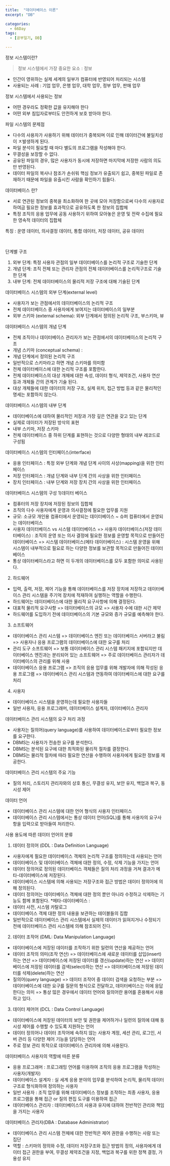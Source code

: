 ```yaml
---
title:  "데이터베이스 이론"
excerpt: "DB"

categories:
  - 66Day
tags:
  - [공부일기, DB]

---
```


정보 시스템이란?
> 정보 시스템에서 가장 중요한 요소 : 정보
 - 인간이 영위하는 실제 세계의 일부가 컴퓨터에 반영되어 처리되는 시스템
 - 사용되는 사례 : 기업 업무, 은행 업무, 대학 업무, 정부 업무, 판매 업무



 

정보 시스템에서 사용되는 정보
 - 어떤 경우라도 정확한 값을 유지해야 한다
 - 어떤 외부 침입자로부터도 안전하게 보호 받아야 한다.

 

 

파일 시스템의 문제점
 - 다수의 사용자가 사용하기 위해 데이터가 중복되며 이로 인해 데이터간에 불일치성이 ㅈ발생하게 된다.
 - 파일 분석이 필요할 때 마다 별도의 프로그램을 작성해야 한다.
 - 무결성을 보장할 수 없다.
 - 공유된 파일의 경우, 많은 사용자가 동시에 저장하면 마지막에 저장한 사람의 의도만 반영된다.
 - 데이터 파일의 복사나 참조가 손쉬워 핵심 정보가 유출되기 쉽고, 중복된 파일로 존재하기 때문에 파일을 유츌시킨 사람을 확인하기 힘들다.

 

데이터베이스 란?
 - 서로 연관된 정보의 중복을 최소화하여 한 곳에 모아 저장함으로써 다수의 사용자로 하여금 필요한 정보를 효과적으로 공유하도록 한 정보의 집합체
 - 특정 조직의 응용 업무에 공동 사용하기 위하여 모아놓은 운영 및 전략 수집에 필요한 영속적 데이터의 집합체

특징 : 운영 데이터, 의사결정 데이터, 통합 데이터, 저장 데이터, 공유 데이터  



​    


단계별 구조
 1. 외부 단계: 특정 사용자 관점의 일부 데이터베이스를 논리적 구조로 기술한 단계
 2. 개념 단계: 조직 전체 또는 관리자 관점의 전체 데이터베이스를 논리적구조로 기술한 단계
 3. 내부 단계: 전체 데이터베이스의 물리적 저장 구조에 대해 기술된 단계

 

데이터베이스 시스템의 외부 단계(external level)
 - 사용자가 보는 관점에서의 데이터베이스의 논리적 구조
 - 전체 데이터베이스 중 사용자에게 보여지는 데이터베이스의 일부분
 - 외부 스키마 (external schema): 외부 단계에서 정의된 논리적 구조, 부스키마, 뷰

 

데이터베이스 시스템의 개념 단계
 - 전체 조직이나 데이터베이스 관리자가 보는 관점에서의 데이터베이스의 논리적 구조
 - 개념 스키마 (conceptual schema) :
  - 개념 단계에서 정의된 논리적 구조
  - 일반적으로 스키마라고 하면 개념 스키마를 의미함
  - 전체 데이터베이스에 대한 논리적 구조를 포함한다.
  - 전체 데이터베이스의 대상 개체에 대한 속성, 데이터 형식, 제약조건, 사용자 연산 등과 개체들 간의 관계가 기술 된다.
  - 대상 개체들에 대한 데이터의 저장 구조, 실제 위치, 접근 방법 등과 같은 물리적인 명세는 포함하지 않는다.

 

데이터베이스 시스템의 내부 단계
 - 데이터베이스에 대하여 물리적인 저장과 가장 깊은 연관을 갖고 있는 단계
 - 실제로 데이터가 저장된 방삭의 표현
 - 내부 스키마, 저장 스키마
 - 전체 데이터베이스 중 하위 단계를 표현하는 것으로 다양한 형태의 내부 레코드로 구성됨

 

데이터베이스 시스템의 인터페이스(interface)
 - 응용 인터페이스 : 특정 외부 단계와 개념 단계 사이의 사상(mapping)을 위한 인터페이스
 - 저장 인터페이스 : 개념 단계와 내부 단계 간의 사상을 위한 인터페이스
 - 장치 인터페이스 : 내부 단계와 저장 장치 간의 사상을 위한 인터페이스

 

데이터베이스 시스템의 구성
1)데이터 베이스
 - 컴퓨터의 저장 장치에 저장된 정보의 집합체
 - 조직의 다수 사용자에게 운영과 의사결정에 필요한 업무를 지원
 - 규모: 소규모 개인용 컴퓨터에서 운영되는 데이터베이스 ~ 슈퍼 컴퓨터에서 운영되는 데이터베이스
 - 사용자 데이터베이스 vs 시스템 데이터베이스
    => 사용자 데이터베이스(저장 데이터베이스) : 조직의 운영 또는 의사 결정에 필요한 정보를 운영할 목적으로 만들어진 데이터베이스
    => 시스템 데이터베이스(메타 데이터베이스) : 시스템 운영을 위해 시스템이 내부적으로 필요로 하는 다양한 정보를 보관할 목적으로 만들어진 데이터베이스
 - 통상 데이터베이스라고 하면 이 두개의 데이터베이스를 모두 포함한 의미로 사용된다.

 

2) 하드웨어
 - 입력, 출력, 저장, 제어 기능을 통해 데이터베이스를 저장 장치에 저장하고 데이터베이스 관리 시스템을 주기억 장치에 적재하여 실행하는 역할을 수행한다.
 - 하드웨어는 데이터베이스에 대한 물리적 요구사항에 의해 결정된다.
 - 대표적 물리적 요구사항
    => 데이터베이스의 규모
    => 사용자 수에 대한 시간 제약
 - 하드웨어를 도입하기 전에 데이터베이스의 기본 규모와 증가 규모를 예측해야 한다.

 

3) 소프트웨어
 - 데이터베이스 관리 시스템
    => 데이터베이스 엔진 또는 데이터베이스 서버라고 불림
   => 사용자나 응용 프로그램의 데이터베이스에 대한 요구를 처리
 - 관리 도구 소프트웨어
    => 보통 데이터베이스 관리 시스템 패키지에 포함되지만 데이터베이스 엔진과는 분리되어 있는 소프트웨어
    => 주로 데이터베이스 관리자가 데이터베이스의 관리를 위해 사용
 - 데이터베이스 응용 프로그램
    => 조직의 응용 업무를 위해 개발자에 의해 작성된 응용 프로그램
    => 데이터베이스 관리 시스템과 연동하여 데이터베이스에 대한 요구를 처리

 

4) 사용자
 - 데이터베이스 시스템을 운영하는데 필요한 사용자들
 - 일반 사용자, 응용 프로그래머, 데이터베이스 설계자, 데이터베이스 관리자




데이터베이스 관리 시스템의 요구 처리 과정
 - 사용자는 질의어(query language)를 사용하여 데이터베이스로부터 필요한 정보를 요구한다.
 - DBMS는 사용자가 전송한 요구를 분석한다.
 - DBMS는 분석된 요구에 대한 최적화된 물리적 절차를 결정한다.
 - DBMS는 물리적 절차에 따라 필요한 연산을 수행하여 사용자에게 필요한 정보를 제공한다.

 

데이터베이스 관리 시스템의 주요 기능
 - 질의 처리, 스토리지 관리자와의 상호 통신, 무결성 유지, 보안 유지, 백업과 복구, 동시성 제어




데이터 언어
 - 데이터베이스 관리 시스템에 대한 언어 형식의 사용자 인터페이스
 - 데이터베이스 관리 시스템에서는 통상 데이터 언어(SQL)를 통해 사용자의 요구사항을 입력으로 받아들여 처리한다.

 

사용 용도에 따른 데이터 언어의 분류
1) 데이터 정의어 (DDL : Data Definition Language)
 - 사용자에게 필요한 데이터베이스 객체의 논리적 구조를 정의하는데 사용되는 언어
 - 데이터베이스 및 데이터베이스 객체에 대한 정의, 수정, 삭제 기능을 가지는 언어
 - 데이터 정의어로 정의된 데이터베이스 객체들은 질의 처리 과정을 거쳐 결과가 메타-데이터베이스에 저장된다.
 - 데이터베이스 시스템에 의해 사용되는 저장구조와 접근 방법은 데이터 정의어에 의해 정의된다.
 - 데이터 정의어는 데이터베이스 객체에 대한 정의 뿐만 아니라 수정하고 삭제하는 기능도 함께 포함된다.
 *메타-데이터베이스 :
  - 데이터 사전, 시스템 카탈로그
  - 데이터베이스 객체 대한 정의 내용을 보관하는 테이블들의 집합
  - 일반적으로 데이터베이스 관리 시스템에서 실제의 데이터가 읽혀지거나 수정되기 전에 데이터베이스 관리 시스템에 의해 참조되어 진다.

 

2) 데이터 조작어 (DML: Data Manipulation Language)
 - 데이터베이스에 저장된 데이터를 조작하기 위한 일련의 연산을 제공하는 언어
 - 데이터 조작의 의미(조작 연산)
    => 데이터베이스에 새로운 데이터를 삽입(insert)하는 연산
    => 데이터베이스에 저장된 데이터를 갱신(update)하는 연산
    => 데이터베이스에 저장된 데이터를 검색(select)하는 연산
    => 데이터베이스에 저장된 데이터를 삭제(delete)하는 연산
 - 질의어(query language) 
    => 데이터 조작어 중 데이터 검색을 요청하는 부분
    => 데이터베이스에 대한 요구를 질문의 형식으로 전달하고, 데이터베이스는 이에 응답한다는 의미
    => 통상 많은 경우에서 데이터 언어와 질의어란 용어를 혼용해서 사용하고 있다.


3) 데이터 제어어 (DCL : Data Control Language)
 - 데이터베이스에 저장된 데이터의 보안 및 권한을 제어하거나 일련의 질의에 대해 동시성 제어를 수행할 수 있도록 지원하는 언어
 - 데이터 정의어나 데이터 조작어에 속하지 않는 사용자 계정, 세션 관리, 로그인, 서버 관리 등 다양한 제어 기능을 담당하는 언어
 - 주로 정보 관리 목적으로 데이터베이스 관리자에 의해 사용된다.

 

데이터베이스 사용자의 역할에 따른 분류
 - 응용 프로그래머 : 프로그래밍 언어를 이용하여 조직의 응용 프로그램을 작성하는 사용자(개발자)
 - 데이터베이스 설계자 : 실 세계 응용 분야의 업무를 분석하여 논리적, 물리적 데이터 구조로 형식화하여 정의하는 사용자
 - 일반 사용자 : 조직 업무를 위해 데이터베이스 정보를 조작하는 최종 사용자, 응용 프로그램을 통해 접근 or 질의 편집 도구를 이용하여 접근
 - 데이터베이스 관리자 : 데이터베이스의 사용과 유지에 대하여 전반적인 관리와 책임을 가지는 사용자

 

데이터베이스 관리자(DBA : Database Administrator)
 - 데이터베이스 관리 시스템 전체에 대한 전반적은 제어 권한을 수행하는 사람 또는 집단
 - 역할 : 스키마의 정의와 수정, 데이터 저장구조와 접근 방법의 정의, 사용자에게 데이터 접근 권한을 부여, 무결성 제약조건을 지정, 백업과 복구를 위한 정책 결정, 가용성 유지